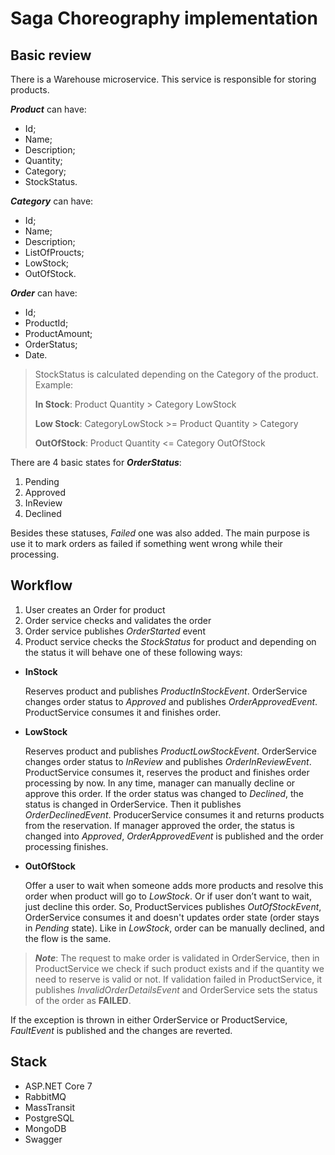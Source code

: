 # Saga Choreography implementation

## Basic review

There is a Warehouse microservice. This service is responsible for storing products.

***Product*** can have:
- Id;
- Name;
- Description;
- Quantity;
- Category;
- StockStatus.

***Category*** can have:
- Id;
- Name;
- Description;
- ListOfProucts;
- LowStock;
- OutOfStock.

***Order*** can have:
- Id;
- ProductId;
- ProductAmount;
- OrderStatus;
- Date.

> StockStatus is calculated depending on the Category of the product. Example:
> 
> **In Stock**: Product Quantity > Category LowStock
> 
> **Low Stock**: CategoryLowStock >= Product Quantity > Category
> 
> **OutOfStock**: Product Quantity <= Category OutOfStock

There are 4 basic states for ***OrderStatus***:
1. Pending
1. Approved
1. InReview
1. Declined

Besides these statuses, *Failed* one was also added. The main purpose is use it to mark orders as failed if something went wrong while their processing.

## Workflow

1. User creates an Order for product
2. Order service checks and validates the order
3. Order service publishes *OrderStarted* event
4. Product service checks the *StockStatus* for product and depending on the status it will behave one of these following ways:
 
- **InStock**
  
  Reserves product and publishes *ProductInStockEvent*. OrderService changes order status to *Approved* and publishes *OrderApprovedEvent*. ProductService consumes it and finishes order.
  
- **LowStock**

  Reserves product and publishes *ProductLowStockEvent*. OrderService changes order status to *InReview* and publishes *OrderInReviewEvent*. ProductService consumes it, reserves the product and finishes order processing by now. In any time, manager can manually decline or approve this order. If the order status was changed to *Declined*, the status is changed in OrderService. Then it publishes *OrderDeclinedEvent*. ProducerService consumes it and returns products from the reservation. If manager approved the order, the status is changed into *Approved*, *OrderApprovedEvent* is published and the order processing finishes.

- **OutOfStock**

  Offer a user to wait when someone adds more products and resolve this order when product will go to *LowStock*. Or if user don’t want to wait, just decline this order. So, ProductServices publishes *OutOfStockEvent*, OrderService consumes it and doesn't updates order state (order stays in *Pending* state). Like in *LowStock*, order can be manually declined, and the flow is the same.
  
> ***Note***: The request to make order is validated in OrderService, then in ProductService we check if such product exists and if the quantity we need to reserve is valid or not. If validation failed in ProductService, it publishes *InvalidOrderDetailsEvent* and OrderService sets the status of the order as **FAILED**.

If the exception is thrown in either OrderService or ProductService, *FaultEvent* is published and the changes are reverted.

## Stack

- ASP.NET Core 7
- RabbitMQ
- MassTransit
- PostgreSQL
- MongoDB
- Swagger
